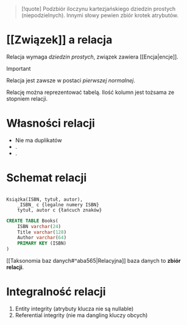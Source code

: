 >[!quote]
>Podzbiór iloczynu kartezjańskiego dziedzin prostych (niepodzielnych).
>Innymi słowy pewien zbiór krotek atrybutów.

# [[Związek]] a relacja
Relacja wymaga *dziedzin prostych*, związek zawiera [[Encja|encje]].

>[!important]
>Relacja jest zawsze w postaci *pierwszej normalnej*.

Relację można reprezentować tabelą. Ilość kolumn jest tożsama ze stopniem relacji.

# Własności relacji
- Nie ma duplikatów
- .
- .
# Schemat relacji
```

Książka(ISBN, tytuł, autor),
    _ISBN_ c {legalne numery ISBN}
    tytuł, autor c {łańcuch znaków}
```
```SQL
CREATE TABLE Books(
    ISBN varchar(24)
    Title varchar(128)
    Author varchar(64)
    PRIMARY KEY (ISBN)
)
```

[[Taksonomia baz danych#^aba565|Relacyjna]] baza danych to **zbiór relacji**.
# Integralność relacji
1. Entity integrity (atrybuty klucza nie są nullable)
2. Referential integrity (nie ma dangling kluczy obcych)